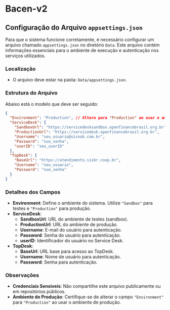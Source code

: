# Bacen-v2

## Configuração do Arquivo `appsettings.json`

Para que o sistema funcione corretamente, é necessário configurar um arquivo chamado `appsettings.json` no diretório `Data`. Este arquivo contém informações essenciais para o ambiente de execução e autenticação nos serviços utilizados.

### Localização
- O arquivo deve estar na pasta: `Data/appsettings.json`.

### Estrutura do Arquivo
Abaixo está o modelo que deve ser seguido:

```json
{
  "Environment": "Production", // Altere para "Production" ao usar o ambiente de produção (SANDBOX FORA DE FUNCIONAMENTO)
  "ServiceDesk": {
    "SandboxUrl": "https://servicedesksandbox.openfinancebrasil.org.br",
    "ProductionUrl": "https://servicedesk.openfinancebrasil.org.br",
    "Username": "seu_usuario@sicoob.com.br",
    "Password": "sua_senha",
    "userID": "seu_userID"
  },
  "TopDesk": {
    "BaseUrl": "https://atendimento.sisbr.coop.br",
    "Username": "seu_usuario",
    "Password": "sua_senha"
  }
}
```
### Detalhes dos Campos

- **Environment**: Define o ambiente do sistema. Utilize `"Sandbox"` para testes e `"Production"` para produção.
- **ServiceDesk**:
  - **SandboxUrl**: URL do ambiente de testes (sandbox).
  - **ProductionUrl**: URL do ambiente de produção.
  - **Username**: E-mail do usuário para autenticação.
  - **Password**: Senha do usuário para autenticação.
  - **userID**: Identificador do usuário no Service Desk.
- **TopDesk**:
  - **BaseUrl**: URL base para acesso ao TopDesk.
  - **Username**: Nome de usuário para autenticação.
  - **Password**: Senha para autenticação.

### Observações

- **Credenciais Sensíveis**: Não compartilhe este arquivo publicamente ou em repositórios públicos.
- **Ambiente de Produção**: Certifique-se de alterar o campo `"Environment"` para `"Production"` ao usar o ambiente de produção.
